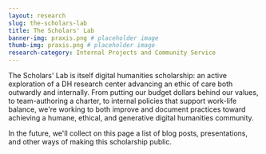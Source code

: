 ```yaml
---
layout: research
slug: the-scholars-lab
title: The Scholars' Lab
banner-img: praxis.png # placeholder image
thumb-img: praxis.png # placeholder image
research-category: Internal Projects and Community Service
---
```


The Scholars' Lab is itself digital humanities scholarship: an active exploration of a DH research center advancing an ethic of care both outwardly and internally. From putting our budget dollars behind our values, to team-authoring a charter, to internal policies that support work-life balance, we're working to both improve and document practices toward achieving a humane, ethical, and generative digital humanities community. 

In the future, we'll collect on this page a list of blog posts, presentations, and other ways of making this scholarship public.
